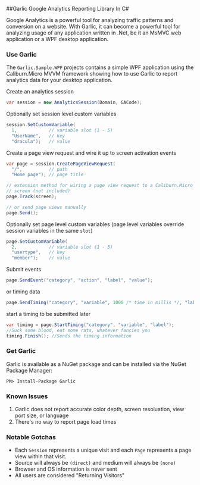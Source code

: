 ##Garlic
Google Analytics Reporting Library In C#

Google Analytics is a powerful tool for analyzing traffic patterns and conversion on a website. 
With Garlic, it can become a powerful tool for analyzing usage of any application written in
.Net, be it an MsMVC web application or a WPF desktop application.

### Use Garlic

The `Garlic.Sample.WPF` projects contains a simple WPF application using the Caliburn.Micro MVVM
framework showing how to use Garlic to report analytics data for your desktop application.

Create an analytics session

```csharp
var session = new AnalyticsSession(Domain, GACode);
```

Optionally set session level custom variables

```csharp
session.SetCustomVariable(
  1,            // variable slot (1 - 5)
  "UserName",   // key
  "dracula");   // value
```

Create a page view request and wire it up to screen activation events

```csharp
var page = session.CreatePageViewRequest(
  "/",          // path
  "Home page"); // page title

// extension method for wiring a page view request to a Caliburn.Micro 
// screen (not included)
page.Track(screen); 

// or send page views manually
page.Send();
```

Optionally set page level custom variables (page level variables override session variables in the same `slot`)

```csharp
page.SetCustomVariable(
  2,            // variable slot (1 - 5) 
  "usertype",   // key
  "member");    // value
```

Submit events

```csharp
page.SendEvent("category", "action", "label", "value");
```

or timing data

```csharp
page.SendTiming("category", "variable", 1000 /* time in millis */, "label");
```
start a timing to be submitted later

```csharp
var timing = page.StartTiming("category", "variable", "label");
//Suck some blood, eat some rats, whatever fancies you
timing.Finish(); //Sends the timing information
```

### Get Garlic

Garlic is available as a NuGet package and can be installed via the NuGet Package Manager:

    PM> Install-Package Garlic

### Known Issues

1. Garlic does not report accurate color depth, screen resoluation, view port size, or language
2. There's no way to report page load times

### Notable Gotchas

* Each `Session` represents a unique visit and each `Page` represents a page view within that visit.
* Source will always be `(direct)` and medium will always be `(none)`
* Browser and OS information is never sent
* All users are considered "Returning Visitors"